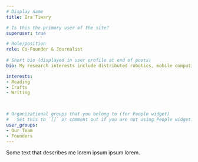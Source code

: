 ```yaml
---
# Display name
title: Ira Tiwary

# Is this the primary user of the site?
superuser: true

# Role/position
role: Co-Founder & Journalist
 
# Short bio (displayed in user profile at end of posts)
bio: My research interests include distributed robotics, mobile computing and programmable matter.

interests:
- Reading
- Crafts
- Writing

 

# Organizational groups that you belong to (for People widget)
#   Set this to `[]` or comment out if you are not using People widget.
user_groups:
- Our Team
- Founders
---
```


Some text that describes me lorem ipsum ipsum lorem.